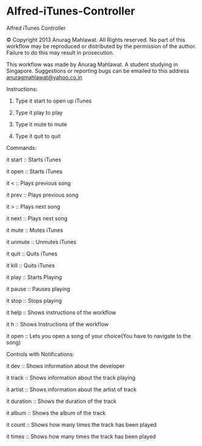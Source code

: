 Alfred-iTunes-Controller
========================

Alfred iTunes Controller

© Copyright 2013 Anurag Mahlawat. All Rights reserved.
No part of this workflow may be reproduced or distributed by the permission of the author. Failure to do this may result in prosecution.


This workflow was made by Anurag Mahlawat. A student studying in Singapore. Suggestions or reporting bugs can be emailed to this address anuragmahlawat@yahoo.co.in


Instructions:


1) Type it start to open up iTunes

2) Type it play to play

3) Type it mute to mute

4) Type it quit to quit

Commands:

it start      ::  Starts iTunes

it open      ::  Starts iTunes

it <      ::  Plays previous song

it prev      ::  Plays previous song

it >      ::  Plays next song

it next      ::  Plays next song

it mute      ::  Mutes iTunes

it unmute      ::  Unmutes iTunes

it quit      ::  Quits iTunes

it kill      ::  Quits iTunes

it play      ::  Starts Playing

it pause      ::  Pauses playing

it stop      ::  Stops playing

it help      ::  Shows instructions of the workflow

it h      ::  Shows Instructions of the workflow

it open      ::  Lets you open a song of your choice(You have to navigate to the song)

Controls with Notifications:

it dev      ::  Shows information about the developer

it track      ::  Shows information about the track playing

it artist      ::  Shows information about the artist of track

it duration      ::  Shows the duration of the track

it album      ::  Shows the album of the track

it count      ::  Shows how many times the track has been played

it times      ::  Shows how many times the track has been played
